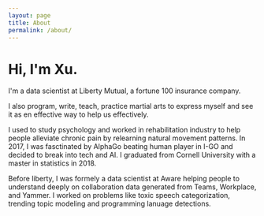 ```yaml
---
layout: page
title: About
permalink: /about/
---
```



# Hi, I'm Xu.
I'm a data scientist at Liberty Mutual, a fortune 100 insurance company.

I also program, write, teach, practice martial arts to express myself and see
it as en effective way to help us effectively.

I used to study psychology and worked in rehabilitation industry to help people 
alleviate chronic pain by relearning natural movement patterns. In 2017, I was
fasctinated by AlphaGo beating human player in I-GO and decided to break into tech
and AI. I graduated from Cornell University with a master in statistics in 2018.

Before liberty, I was formely a data scientist at Aware helping people to understand
deeply on collaboration data generated from Teams, Workplace, and Yammer. I worked on problems like toxic speech categorization, trending topic modeling and programming lanuage detections.
